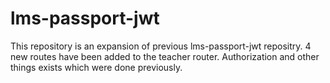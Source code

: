 # lms-passport-jwt
 This repository is an expansion of previous lms-passport-jwt repositry. 4 new routes have been added to the teacher router. Authorization and other things exists which were done previously. 
